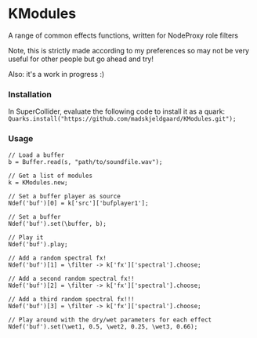 # KModules

A range of common effects functions, written for NodeProxy role filters

Note, this is strictly made according to my preferences so may not be very
useful for other people but go ahead and try!

Also: it's a work in progress :)

### Installation

In SuperCollider, evaluate the following code to install it as a quark:
`Quarks.install("https://github.com/madskjeldgaard/KModules.git");`

### Usage

```
// Load a buffer
b = Buffer.read(s, "path/to/soundfile.wav");

// Get a list of modules
k = KModules.new;

// Set a buffer player as source
Ndef('buf')[0] = k['src']['bufplayer1'];

// Set a buffer
Ndef('buf').set(\buffer, b);

// Play it
Ndef('buf').play;

// Add a random spectral fx!
Ndef('buf')[1] = \filter -> k['fx']['spectral'].choose;

// Add a second random spectral fx!!
Ndef('buf')[2] = \filter -> k['fx']['spectral'].choose;

// Add a third random spectral fx!!!
Ndef('buf')[3] = \filter -> k['fx']['spectral'].choose;

// Play around with the dry/wet parameters for each effect
Ndef('buf').set(\wet1, 0.5, \wet2, 0.25, \wet3, 0.66);
```
